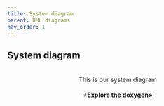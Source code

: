 ```yaml
---
title: System diagram
parent: UML diagrams
nav_order: 1
---
```


## System diagram
<p align="center">
    <br>
    This is our system diagram
    <br />
    <br />
    ⭐️<a href="https://omarjabri7.github.io/Cycle_Buddy/"><strong>Explore the doxygen»</strong></a>
